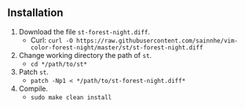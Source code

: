 ## Installation

1. Download the file `st-forest-night.diff`.
	- Curl: `curl -O https://raw.githubusercontent.com/sainnhe/vim-color-forest-night/master/st/st-forest-night.diff`
2. Change working directory the path of `st`.
	- `cd */path/to/st*`
3. Patch `st`.
	- `patch -Np1 < */path/to/st-forest-night.diff*`
4. Compile.
	- `sudo make clean install`
